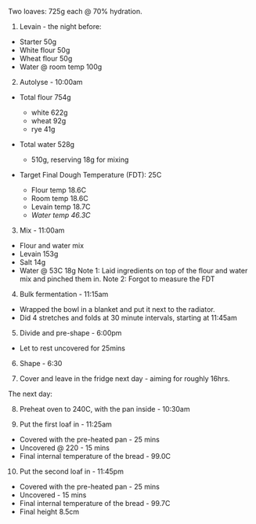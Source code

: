 Two loaves: 725g each @ 70% hydration.

1. Levain - the night before:
  - Starter           50g
  - White flour       50g
  - Wheat flour       50g
  - Water @ room temp 100g

2. Autolyse - 10:00am
  * Total flour 754g
    - white 622g
    - wheat  92g
    - rye    41g

  * Total water 528g     
    - 510g, reserving 18g for mixing

  * Target Final Dough Temperature (FDT): 25C
    - Flour temp  18.6C
    - Room temp   18.6C
    - Levain temp 18.7C
    - *Water temp 46.3C*

3. Mix - 11:00am
  - Flour and water mix
  - Levain      153g
  - Salt         14g
  - Water @ 53C  18g
Note 1: Laid ingredients on top of the flour and water mix and pinched them in.
Note 2: Forgot to measure the FDT

4. Bulk fermentation - 11:15am 
  - Wrapped the bowl in a blanket and put it next to the radiator.
  - Did 4 stretches and folds at 30 minute intervals, starting at 11:45am

5. Divide and pre-shape - 6:00pm
  - Let to rest uncovered for 25mins

6. Shape - 6:30

7. Cover and leave in the fridge next day - aiming for roughly 16hrs.

The next day:

8. Preheat oven to 240C, with the pan inside - 10:30am

9. Put the first loaf in - 11:25am
  - Covered with the pre-heated pan - 25 mins
  - Uncovered @ 220 - 15 mins
  - Final internal temperature of the bread - 99.0C

10. Put the second loaf in - 11:45pm
  - Covered with the pre-heated pan - 25 mins
  - Uncovered - 15 mins
  - Final internal temperature of the bread - 99.7C
  - Final height 8.5cm
